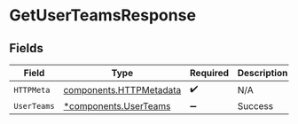 # GetUserTeamsResponse


## Fields

| Field                                                              | Type                                                               | Required                                                           | Description                                                        |
| ------------------------------------------------------------------ | ------------------------------------------------------------------ | ------------------------------------------------------------------ | ------------------------------------------------------------------ |
| `HTTPMeta`                                                         | [components.HTTPMetadata](../../models/components/httpmetadata.md) | :heavy_check_mark:                                                 | N/A                                                                |
| `UserTeams`                                                        | [*components.UserTeams](../../models/components/userteams.md)      | :heavy_minus_sign:                                                 | Success                                                            |